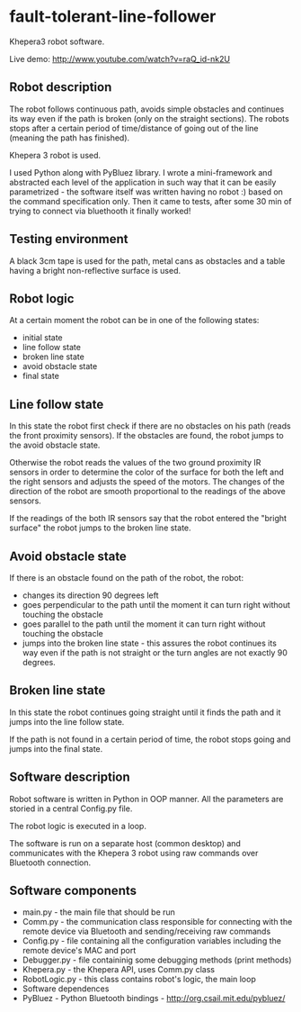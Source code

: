 fault-tolerant-line-follower
============================

Khepera3 robot software.

Live demo: http://www.youtube.com/watch?v=raQ_id-nk2U

Robot description
-----------------
The robot follows continuous path, avoids simple obstacles and continues its way even if the path is broken (only on the straight sections). The robots stops after a certain period of time/distance of going out of the line (meaning the path has finished).

Khepera 3 robot is used.

I used Python along with PyBluez library. I wrote a mini-framework and abstracted each level of the application in such way that it can be easily parametrized - the software itself was written having no robot :) based on the command specification only. Then it came to tests, after some 30 min of trying to connect via bluethooth it finally worked!

Testing environment
-------------------
A black 3cm tape is used for the path, metal cans as obstacles and a table having a bright non-reflective surface is used.

Robot logic
-----------
At a certain moment the robot can be in one of the following states:

* initial state
* line follow state
* broken line state
* avoid obstacle state
* final state

Line follow state
-----------------

In this state the robot first check if there are no obstacles on his path (reads the front proximity sensors). If the obstacles are found, the robot jumps to the avoid obstacle state.

Otherwise the robot reads the values of the two ground proximity IR sensors in order to determine the color of the surface for both the left and the right sensors and adjusts the speed of the motors. The changes of the direction of the robot are smooth proportional to the readings of the above sensors.

If the readings of the both IR sensors say that the robot entered the "bright surface" the robot jumps to the broken line state.

Avoid obstacle state
--------------------

If there is an obstacle found on the path of the robot, the robot:

* changes its direction 90 degrees left
* goes perpendicular to the path until the moment it can turn right without touching the obstacle
* goes parallel to the path until the moment it can turn right without touching the obstacle
* jumps into the broken line state - this assures the robot continues its way even if the path is not straight or the turn angles are not exactly 90 degrees.

Broken line state
-----------------

In this state the robot continues going straight until it finds the path and it jumps into the line follow state.

If the path is not found in a certain period of time, the robot stops going and jumps into the final state.

Software description
--------------------

Robot software is written in Python in OOP manner. All the parameters are storied in a central Config.py file.

The robot logic is executed in a loop.

The software is run on a separate host (common desktop) and communicates with the Khepera 3 robot using raw commands over Bluetooth connection.

Software components
-------------------

* main.py - the main file that should be run
* Comm.py - the communication class responsible for connecting with the remote device via Bluetooth and sending/receiving raw commands
* Config.py - file containing all the configuration variables including the remote device's MAC and port
* Debugger.py - file containinig some debugging methods (print methods)
* Khepera.py - the Khepera API, uses Comm.py class
* RobotLogic.py - this class contains robot's logic, the main loop
* Software dependences
* PyBluez - Python Bluetooth bindings - http://org.csail.mit.edu/pybluez/

